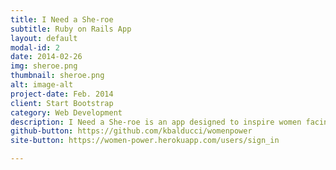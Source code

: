 ```yaml
---
title: I Need a She-roe
subtitle: Ruby on Rails App
layout: default
modal-id: 2
date: 2014-02-26
img: sheroe.png
thumbnail: sheroe.png
alt: image-alt
project-date: Feb. 2014
client: Start Bootstrap
category: Web Development
description: I Need a She-roe is an app designed to inspire women facing various issues in multiple aspects of their lives (personal, student, professional). This was a group project consisting of a Rails developer (me), a Front-end developer, and a Designer. The project was presented during The Iron Yard's internal hackathon. Our group was awarded the best overall app and presentation in the hackathon.
github-button: https://github.com/kbalducci/womenpower
site-button: https://women-power.herokuapp.com/users/sign_in

---
```

